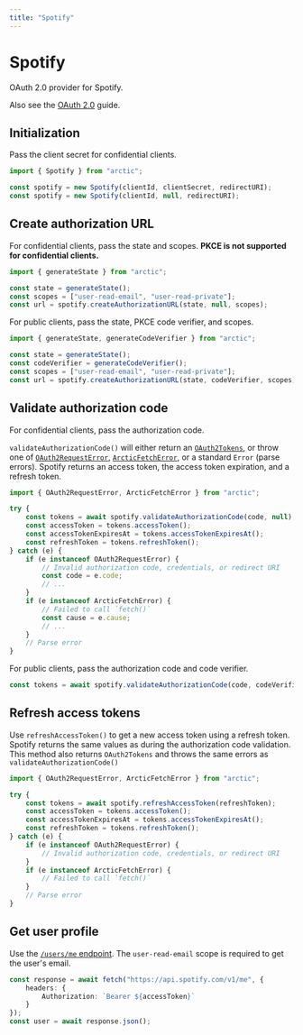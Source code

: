 ```yaml
---
title: "Spotify"
---
```


# Spotify

OAuth 2.0 provider for Spotify.

Also see the [OAuth 2.0](/guides/oauth2) guide.

## Initialization

Pass the client secret for confidential clients.

```ts
import { Spotify } from "arctic";

const spotify = new Spotify(clientId, clientSecret, redirectURI);
const spotify = new Spotify(clientId, null, redirectURI);
```

## Create authorization URL

For confidential clients, pass the state and scopes. **PKCE is not supported for confidential clients.**

```ts
import { generateState } from "arctic";

const state = generateState();
const scopes = ["user-read-email", "user-read-private"];
const url = spotify.createAuthorizationURL(state, null, scopes);
```

For public clients, pass the state, PKCE code verifier, and scopes.

```ts
import { generateState, generateCodeVerifier } from "arctic";

const state = generateState();
const codeVerifier = generateCodeVerifier();
const scopes = ["user-read-email", "user-read-private"];
const url = spotify.createAuthorizationURL(state, codeVerifier, scopes);
```

## Validate authorization code

For confidential clients, pass the authorization code.

`validateAuthorizationCode()` will either return an [`OAuth2Tokens`](/reference/main/OAuth2Tokens), or throw one of [`OAuth2RequestError`](/reference/main/OAuth2RequestError), [`ArcticFetchError`](/reference/main/ArcticFetchError), or a standard `Error` (parse errors). Spotify returns an access token, the access token expiration, and a refresh token.

```ts
import { OAuth2RequestError, ArcticFetchError } from "arctic";

try {
	const tokens = await spotify.validateAuthorizationCode(code, null);
	const accessToken = tokens.accessToken();
	const accessTokenExpiresAt = tokens.accessTokenExpiresAt();
	const refreshToken = tokens.refreshToken();
} catch (e) {
	if (e instanceof OAuth2RequestError) {
		// Invalid authorization code, credentials, or redirect URI
		const code = e.code;
		// ...
	}
	if (e instanceof ArcticFetchError) {
		// Failed to call `fetch()`
		const cause = e.cause;
		// ...
	}
	// Parse error
}
```

For public clients, pass the authorization code and code verifier.

```ts
const tokens = await spotify.validateAuthorizationCode(code, codeVerifier);
```

## Refresh access tokens

Use `refreshAccessToken()` to get a new access token using a refresh token. Spotify returns the same values as during the authorization code validation. This method also returns `OAuth2Tokens` and throws the same errors as `validateAuthorizationCode()`

```ts
import { OAuth2RequestError, ArcticFetchError } from "arctic";

try {
	const tokens = await spotify.refreshAccessToken(refreshToken);
	const accessToken = tokens.accessToken();
	const accessTokenExpiresAt = tokens.accessTokenExpiresAt();
	const refreshToken = tokens.refreshToken();
} catch (e) {
	if (e instanceof OAuth2RequestError) {
		// Invalid authorization code, credentials, or redirect URI
	}
	if (e instanceof ArcticFetchError) {
		// Failed to call `fetch()`
	}
	// Parse error
}
```

## Get user profile

Use the [`/users/me` endpoint](https://developer.spotify.com/documentation/web-api/reference/get-current-users-profile). The `user-read-email` scope is required to get the user's email.

```ts
const response = await fetch("https://api.spotify.com/v1/me", {
	headers: {
		Authorization: `Bearer ${accessToken}`
	}
});
const user = await response.json();
```
